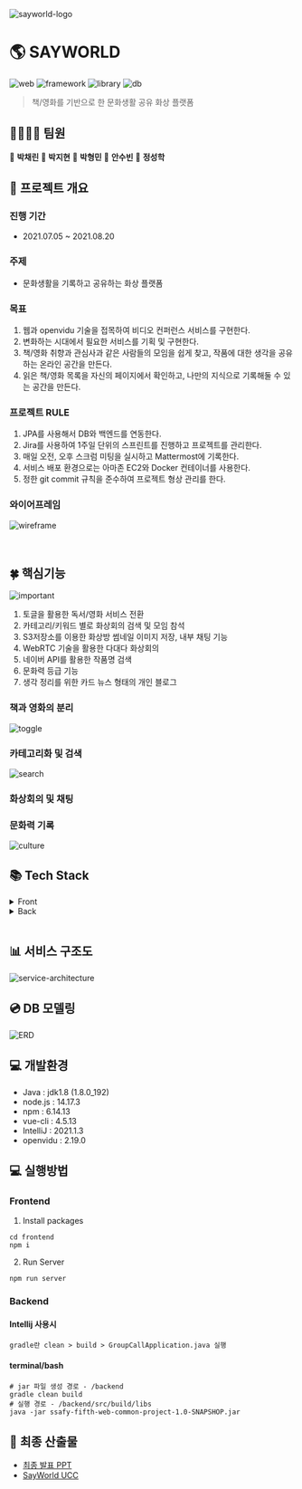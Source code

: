 
![sayworld-logo](https://i.imgur.com/ADnSC3t.png)

# 🌎 SAYWORLD

![web](https://img.shields.io/badge/platform-web-yellow) ![framework](https://img.shields.io/badge/framework-SpringBoot-9cf) ![library](https://img.shields.io/badge/libray-Vue-orange) ![db](https://img.shields.io/badge/database-MySQL-inactive)

> 책/영화를 기반으로 한 문화생활 공유 화상 플랫폼
## 👨‍👨‍👦‍👦 팀원
🧡 **박채린**
💛 **박지현**
💚 **박형민**
💙 **안수빈**
💜 **정성학**

## 🎥 프로젝트 개요
### 진행 기간
- 2021.07.05 ~ 2021.08.20

### 주제
- 문화생활을 기록하고 공유하는 화상 플랫폼

### 목표
1. 웹과 openvidu 기술을 접목하여 비디오 컨퍼런스 서비스를 구현한다.
2. 변화하는 시대에서 필요한 서비스를 기획 및 구현한다.
3. 책/영화 취향과 관심사과 같은 사람들의 모임을 쉽게 찾고, 작품에 대한 생각을 공유하는 온라인 공간을 만든다.
4. 읽은 책/영화 목록을 자신의 페이지에서 확인하고, 나만의 지식으로 기록해둘 수 있는 공간을 만든다.

### 프로젝트 RULE
1. JPA를 사용해서 DB와 백엔드를 연동한다.
2. Jira를 사용하여 1주일 단위의 스프린트를 진행하고 프로젝트를 관리한다.
3. 매일 오전, 오후 스크럼 미팅을 실시하고 Mattermost에 기록한다.
4. 서비스 배포 환경으로는 아마존 EC2와 Docker 컨테이너를 사용한다.
5. 정한 git commit 규칙을 준수하여 프로젝트 형상 관리를 한다.


### 와이어프레임
![wireframe](https://i.imgur.com/logFNE8.png)


<br>

## 🍀 핵심기능
![important](https://i.imgur.com/IV1Xvmk.png)
1) 토글을 활용한 독서/영화 서비스 전환
2) 카테고리/키워드 별로 화상회의 검색 및 모임 참석 
3) S3저장소를 이용한 화상방 썸네일 이미지 저장, 내부 채팅 기능
4) WebRTC 기술을 활용한 다대다 화상회의
5) 네이버 API를 활용한 작품명 검색
6) 문화력 등급 기능
7) 생각 정리를 위한 카드 뉴스 형태의 개인 블로그

### 책과 영화의 분리
![toggle](https://i.imgur.com/07VLmRO.gif)
### 카테고리화 및 검색
![search](https://i.imgur.com/WazQk4K.gif)
### 화상회의 및 채팅

### 문화력 기록
![culture](https://i.imgur.com/QyqziXB.gif)

## 📚 Tech Stack
<details>
    <summary>Front</summary>
    <ul>
        <li>Vue3</li>
        <li>Vue CLI</li>
        <li>Vuex</li>
        <li>BootStrap</li>
        <li>Element Plus</li>
    </ul>
</details>
<details>
    <summary>Back</summary>
    <ul>
        <li>SpringBoot</li>
        <li>MySQL</li>
        <li>Swagger</li>
        <li>JPA</li>
        <li>docker</li>
    </ul>
</details>
<br>

## 📊 서비스 구조도
![service-architecture](https://i.imgur.com/xSdacUV.png)

## 💿 DB 모델링
![ERD](https://i.imgur.com/L4UkXiS.png)
## 💻 개발환경
- Java : jdk1.8 (1.8.0_192)
- node.js : 14.17.3
- npm : 6.14.13
- vue-cli : 4.5.13
- IntelliJ : 2021.1.3
- openvidu : 2.19.0

## 💻 실행방법
### Frontend
1. Install packages
```bash=
cd frontend
npm i
```
2. Run Server
```bash=
npm run server
```
### Backend
#### Intellij 사용시
```
gradle란 clean > build > GroupCallApplication.java 실행 
```

#### terminal/bash
```bash= 
# jar 파일 생성 경로 - /backend
gradle clean build 
# 실행 경로 - /backend/src/build/libs
java -jar ssafy-fifth-web-common-project-1.0-SNAPSHOP.jar 

```
## 📃 최종 산출물

- [최종 발표 PPT](documentation/Sayworld_최종발표.pdf)
- [SayWorld UCC](documentation/Sayworld_UCC.mp4)
